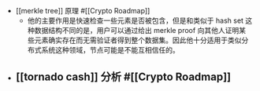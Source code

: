 - [[merkle tree]] 原理 #[[Crypto Roadmap]]
	- 他的主要作用是快速检查一些元素是否被包含，但是和类似于 hash set 这种数据结构不同的是，用户可以通过给出 merkle proof 向其他人证明某些元素确实存在而无需验证者得到整个数据集。因此他十分适用于类似分布式系统这种领域，节点可能是不能互相信任的。
- [[tornado cash]] 分析 #[[Crypto Roadmap]]
	-